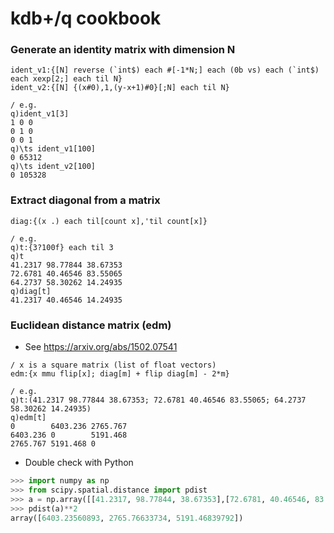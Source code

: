 # kdb+/q cookbook
### Generate an identity matrix with dimension N
```
ident_v1:{[N] reverse (`int$) each #[-1*N;] each (0b vs) each (`int$) each xexp[2;] each til N}
ident_v2:{[N] {(x#0),1,(y-x+1)#0}[;N] each til N}

/ e.g.
q)ident_v1[3]
1 0 0
0 1 0
0 0 1
q)\ts ident_v1[100]
0 65312
q)\ts ident_v2[100]
0 105328
```
### Extract diagonal from a matrix
```
diag:{(x .) each til[count x],'til count[x]}

/ e.g.
q)t:{3?100f} each til 3
q)t
41.2317 98.77844 38.67353
72.6781 40.46546 83.55065
64.2737 58.30262 14.24935
q)diag[t]
41.2317 40.46546 14.24935
```
### Euclidean distance matrix (edm)
 * See https://arxiv.org/abs/1502.07541
```
/ x is a square matrix (list of float vectors)
edm:{x mmu flip[x]; diag[m] + flip diag[m] - 2*m}

/ e.g.
q)t:(41.2317 98.77844 38.67353; 72.6781 40.46546 83.55065; 64.2737 58.30262 14.24935)
q)edm[t]
0        6403.236 2765.767
6403.236 0        5191.468
2765.767 5191.468 0
```
 * Double check with Python
```python
>>> import numpy as np
>>> from scipy.spatial.distance import pdist
>>> a = np.array([[41.2317, 98.77844, 38.67353],[72.6781, 40.46546, 83.55065],[64.2737, 58.30262, 14.24935]])
>>> pdist(a)**2
array([6403.23560893, 2765.76633734, 5191.46839792])
```
